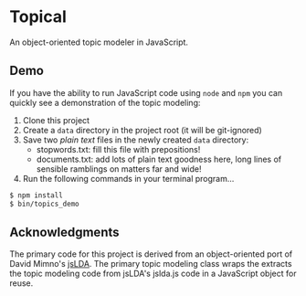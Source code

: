 # Topical

An object-oriented topic modeler in JavaScript.

## Demo

If you have the ability to run JavaScript code using `node` and `npm` you can quickly see a demonstration of the topic modeling:

1. Clone this project
2. Create a `data` directory in the project root (it will be git-ignored)
3. Save two *plain text* files in the newly created `data` directory:
   * stopwords.txt: fill this file with prepositions!
   * documents.txt: add lots of plain text goodness here, long lines of sensible ramblings on matters far and wide!
4. Run the following commands in your terminal program...

```bash
$ npm install
$ bin/topics_demo
```

## Acknowledgments

The primary code for this project is derived from an object-oriented port of David Mimno's [jsLDA](https://github.com/mimno/jsLDA). The primary topic modeling class wraps the extracts the topic modeling code from jsLDA's jslda.js code in a JavaScript object for reuse.
